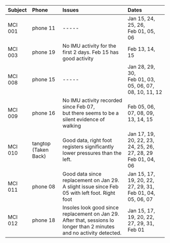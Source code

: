 
| Subject | Phone                | Issues                                                                                                                       | Dates                                                               |
| :------ | :------------------- | :--------------------------------------------------------------------------------------------------------------------------- | :------------------------------------------------------------------ |
| MCI 001 | phone 11             | -----                                                                                                                        | Jan 15, 24, 25, 26, <br/> Feb 01, 05, 06                            |
| MCI 003 | phone 19             | No IMU activity for the first 2 days. Feb 15 has good activity                                                               | Feb 13, 14, 15                                                      |
| MCI 008 | phone 15             | -----                                                                                                                        | Jan 28, 29, 30, <br/> Feb 01, 03, 05, 06, 07, 08, 10, 11, 12        |
| MCI 009 | phone 16             | No IMU activity recorded since Feb 07, <br/> but there seems to be a silent evidence of walking                              | Feb 05, 06, 07, 08, 09, 13, 14, 15                                  |
| MCI 010 | tangtop (Taken Back) | Good data, right foot registers significantly lower pressures than the left.                                                 | Jan 17, 19, 20, 22, 23, 24, 25, 26, 27, 28, 29 <br/> Feb 01, 04, 06 |
| MCI 011 | phone 08             | Good data since replacement on Jan 29. <br/> A slight issue since Feb 05 with left foot. Right foot                          | Jan 15, 17, 19, 20, 22, 27, 29, 31, <br/> Feb 01, 04, 05, 06, 07    |
| MCI 012 | phone 18             | Insoles look good since replacement on Jan 29. <br/> After that, sessions lo longer than 2 minutes and no activity detected. | Jan 15, 17, 19, 20, 22, 27, 29, 31, <br/> Feb 01                    |